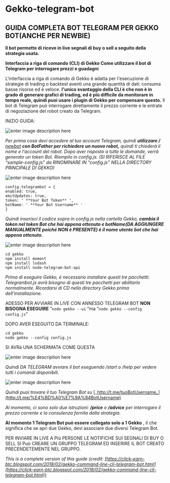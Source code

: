 # Gekko-telegram-bot

## GUIDA COMPLETA BOT TELEGRAM PER GEKKO BOT(ANCHE PER NEWBIE)



**Il bot permette di riceve in live segnali di buy o sell a seguito della strategia usata.**

**Interfaccia a riga di comando (CLI) di Gekko Come utilizzare il bot di Telegram per interrogare prezzi e guadagni**

L'interfaccia a riga di comando di Gekko è  adatta per l'esecuzione di strategie di trading o backtest aventi una grande quantità di dati: consuma basse risorse  ed è veloce. **l'unico svantaggio della CLI è che non è in grado di generare grafici di trading, ed è più difficile da monitorare in tempo reale, quindi puoi usare i plugin di Gekko per compensare questo.** Il bot di Telegram può interrogare direttamente il prezzo corrente e le entrate di negoziazione del robot creato da Telegram. 

INIZIO GUIDA:

![enter image description here](https://3.bp.blogspot.com/-oB8dPwDbibg/Wnr1mBcLVEI/AAAAAAAACLQ/uNBdy0Dt-jEfglMJ6efpVAypJj2rVHzGwCLcBGAs/s1600/2018-02-07_204810.jpg)

_Per prima cosa devi accedere al tuo account Telegram, quindi_ **_utilizzare /_** [_newbot_](https://telegram.me/BotFather) **_con BotFather per richiedere un nuovo robot,_** _quindi ti chiederà il nome e l'account del robot. Dopo aver risposto a tutte le domande, verrà generato un token Bot. 
Riempilo in config.js. (SI RIFERISCE AL FILE “sample-config.js” da RINOMINARE IN “config.js” NELLA DIRECTORY PRINCIPALE DI GEKKO)_


![enter image description here](https://4.bp.blogspot.com/-nABjBTUuMi0/Wnr2exE45SI/AAAAAAAACLY/BqNy2h6e7yY4AcT7vIUFCPlANW2NgQGLwCLcBGAs/s1600/2018-02-07_205146.jpg)

    config.telegrambot = {  
    enabled: true,  
    emitUpdates: true,  
    token: ' **Your Bot Token** ',  
    botName: ' **Your Bot Username** '  
    }

_Quindi inserisci il codice sopra in config.js nella cartella Gekko,_ **_cambia il token nel token Bot che hai appena ottenuto e botName(DA AGGIUNGERE MANUALMENTE poiché NON è PRESENTE) è il nome utente bot che hai appena ottenuto._**

  
![enter image description here](https://3.bp.blogspot.com/-ZQD-DeNRvbk/Wnr4YgSuHVI/AAAAAAAACLo/x5agGzwFDnME_JZS2G1reE2bVt1PNybVACLcBGAs/s1600/2018-02-07_210009.jpg)

    cd gekko
    npm install moment  
    npm install lodash  
    npm install node-telegram-bot-api

_Prima di eseguire Gekko, è necessario installare questi tre pacchetti: Telegrambot.js avrà bisogno di questi tre pacchetti per abilitarlo normalmente. Ricordarsi di CD nella directory Gekko prima dell'installazione._

ADESSO PER AVVIARE IN LIVE CON ANNESSO TELEGRAM BOT **NON BISOGNA ESEGUIRE** “`node gekko --ui` “ma “`node gekko --config config.js`”

DOPO AVER ESEGUITO DA TERMINALE:

    cd gekko
    node gekko --config config.js

  
SI AVRà UNA SCHERMATA COME QUESTA

![enter image description here](https://4.bp.blogspot.com/-fQq0RCmfJlY/Wnr4pkaegdI/AAAAAAAACLs/5QkqMYD1wTAok2UoqVxD7TsgSxwrg1c6ACLcBGAs/s1600/2018-02-07_210118.jpg)

_Quindi DA TELEGRAM avviare il bot eseguendo /start o /help per vedere tutti i comandi disponibili._

![enter image description here](https://3.bp.blogspot.com/-CYhRe2gCCKk/Wnr5nuNsA7I/AAAAAAAACL4/ZsgcSuckcR00SMzUHXRjrJRrwgcmYrbtQCLcBGAs/s1600/2018-02-07_200722.jpg)

_Quindi puoi trovare il tuo Telegram Bot su_ [_http://t.me/tuoBotUsername_](http://t.me/%E4%BD%A0%E7%9A%84BotUsername)

 _Al momento, ci sono solo due istruzioni:_ **_/price_** _e_ **_/advice_** _per interrogare il prezzo corrente e la consulenza fornita dalla strategia._

  
  
**Al momento 1 Telegram Bot può essere collegato solo a 1 Gekko** , il che significa che se apri due Gekko, devi associare due diversi Telegram Bot. 

PER INVIARE IN LIVE A Più PERSONE LE NOTIFICHE SUI SEGNALI DI BUY O SELL SI Può CREARE UN GRUPPO TELEGRAM ED INSERIRE IL BOT CREATO PRECENDETEMENTE NEL GRUPPO.


*This is a complete version of this guide (credit: [https://click-earn-btc.blogspot.com/2018/02/gekko-command-line-cli-telegram-bot.html](https://click-earn-btc.blogspot.com/2018/02/gekko-command-line-cli-telegram-bot.html))*

